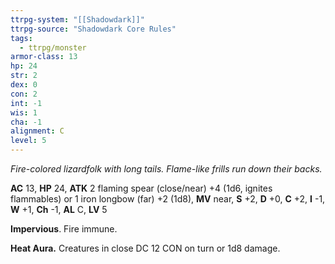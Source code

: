 ```yaml
---
ttrpg-system: "[[Shadowdark]]"
ttrpg-source: "Shadowdark Core Rules"
tags:
  - ttrpg/monster
armor-class: 13
hp: 24
str: 2
dex: 0
con: 2
int: -1
wis: 1
cha: -1
alignment: C
level: 5
---
```


_Fire-colored lizardfolk with long tails. Flame-like frills run down their backs._

**AC** 13, **HP** 24, **ATK** 2 flaming spear (close/near) +4 (1d6, ignites flammables) or 1 iron longbow (far) +2 (1d8), **MV** near, **S** +2, **D** +0, **C** +2, **I** -1, **W** +1, **Ch** -1, **AL** C, **LV** 5

**Impervious**. Fire immune. 

**Heat Aura.** Creatures in close DC 12 CON on turn or 1d8 damage.

